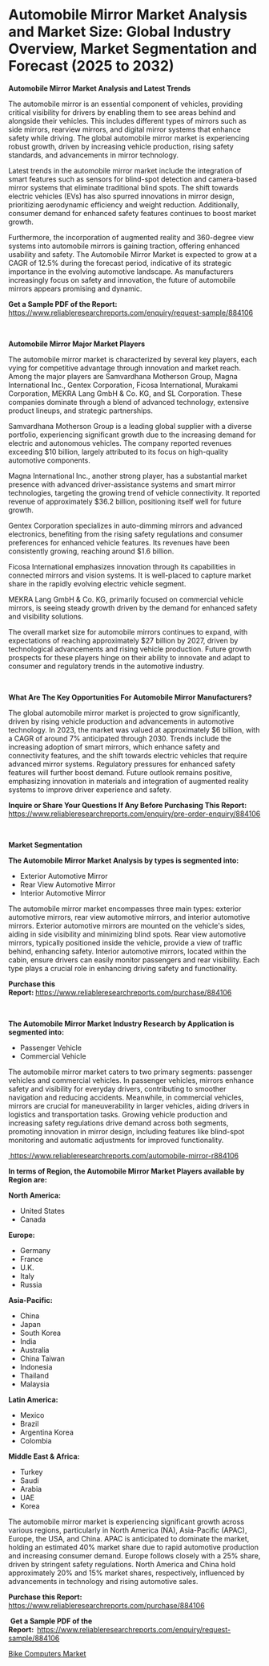 <p><h1>Automobile Mirror Market Analysis and Market Size: Global Industry Overview, Market Segmentation and Forecast (2025 to 2032)</h1></p><p><strong>Automobile Mirror Market Analysis and Latest Trends</strong></p>
<p><p>The automobile mirror is an essential component of vehicles, providing critical visibility for drivers by enabling them to see areas behind and alongside their vehicles. This includes different types of mirrors such as side mirrors, rearview mirrors, and digital mirror systems that enhance safety while driving. The global automobile mirror market is experiencing robust growth, driven by increasing vehicle production, rising safety standards, and advancements in mirror technology.</p><p>Latest trends in the automobile mirror market include the integration of smart features such as sensors for blind-spot detection and camera-based mirror systems that eliminate traditional blind spots. The shift towards electric vehicles (EVs) has also spurred innovations in mirror design, prioritizing aerodynamic efficiency and weight reduction. Additionally, consumer demand for enhanced safety features continues to boost market growth.</p><p>Furthermore, the incorporation of augmented reality and 360-degree view systems into automobile mirrors is gaining traction, offering enhanced usability and safety. The Automobile Mirror Market is expected to grow at a CAGR of 12.5% during the forecast period, indicative of its strategic importance in the evolving automotive landscape. As manufacturers increasingly focus on safety and innovation, the future of automobile mirrors appears promising and dynamic.</p></p>
<p><strong>Get a Sample PDF of the Report:&nbsp;</strong> <a href="https://www.reliableresearchreports.com/enquiry/request-sample/884106?utm_campaign=2657&utm_medium=2&utm_source=Github&utm_content=ia&utm_term=30032025&utm_id=automobile-mirror">https://www.reliableresearchreports.com/enquiry/request-sample/884106</a></p>
<p>&nbsp;</p>
<p><strong>Automobile Mirror Major Market Players</strong></p>
<p><p>The automobile mirror market is characterized by several key players, each vying for competitive advantage through innovation and market reach. Among the major players are Samvardhana Motherson Group, Magna International Inc., Gentex Corporation, Ficosa International, Murakami Corporation, MEKRA Lang GmbH & Co. KG, and SL Corporation. These companies dominate through a blend of advanced technology, extensive product lineups, and strategic partnerships.</p><p>Samvardhana Motherson Group is a leading global supplier with a diverse portfolio, experiencing significant growth due to the increasing demand for electric and autonomous vehicles. The company reported revenues exceeding $10 billion, largely attributed to its focus on high-quality automotive components.</p><p>Magna International Inc., another strong player, has a substantial market presence with advanced driver-assistance systems and smart mirror technologies, targeting the growing trend of vehicle connectivity. It reported revenue of approximately $36.2 billion, positioning itself well for future growth.</p><p>Gentex Corporation specializes in auto-dimming mirrors and advanced electronics, benefiting from the rising safety regulations and consumer preferences for enhanced vehicle features. Its revenues have been consistently growing, reaching around $1.6 billion.</p><p>Ficosa International emphasizes innovation through its capabilities in connected mirrors and vision systems. It is well-placed to capture market share in the rapidly evolving electric vehicle segment.</p><p>MEKRA Lang GmbH & Co. KG, primarily focused on commercial vehicle mirrors, is seeing steady growth driven by the demand for enhanced safety and visibility solutions.</p><p>The overall market size for automobile mirrors continues to expand, with expectations of reaching approximately $27 billion by 2027, driven by technological advancements and rising vehicle production. Future growth prospects for these players hinge on their ability to innovate and adapt to consumer and regulatory trends in the automotive industry.</p></p>
<p>&nbsp;</p>
<p><strong>What Are The Key Opportunities For Automobile Mirror Manufacturers?</strong></p>
<p><p>The global automobile mirror market is projected to grow significantly, driven by rising vehicle production and advancements in automotive technology. In 2023, the market was valued at approximately $6 billion, with a CAGR of around 7% anticipated through 2030. Trends include the increasing adoption of smart mirrors, which enhance safety and connectivity features, and the shift towards electric vehicles that require advanced mirror systems. Regulatory pressures for enhanced safety features will further boost demand. Future outlook remains positive, emphasizing innovation in materials and integration of augmented reality systems to improve driver experience and safety.</p></p>
<p><strong>Inquire or Share Your Questions If Any Before Purchasing This Report:</strong> <a href="https://www.reliableresearchreports.com/enquiry/pre-order-enquiry/884106?utm_campaign=2657&utm_medium=2&utm_source=Github&utm_content=ia&utm_term=30032025&utm_id=automobile-mirror">https://www.reliableresearchreports.com/enquiry/pre-order-enquiry/884106</a></p>
<p>&nbsp;</p>
<p><strong>Market Segmentation</strong></p>
<p><strong>The Automobile Mirror Market Analysis by types is segmented into:</strong></p>
<p><ul><li>Exterior Automotive Mirror</li><li>Rear View Automotive Mirror</li><li>Interior Automotive Mirror</li></ul></p>
<p><p>The automobile mirror market encompasses three main types: exterior automotive mirrors, rear view automotive mirrors, and interior automotive mirrors. Exterior automotive mirrors are mounted on the vehicle's sides, aiding in side visibility and minimizing blind spots. Rear view automotive mirrors, typically positioned inside the vehicle, provide a view of traffic behind, enhancing safety. Interior automotive mirrors, located within the cabin, ensure drivers can easily monitor passengers and rear visibility. Each type plays a crucial role in enhancing driving safety and functionality.</p></p>
<p><strong>Purchase this Report:&nbsp;</strong><a href="https://www.reliableresearchreports.com/purchase/884106?utm_campaign=2657&utm_medium=2&utm_source=Github&utm_content=ia&utm_term=30032025&utm_id=automobile-mirror">https://www.reliableresearchreports.com/purchase/884106</a></p>
<p>&nbsp;</p>
<p><strong>The Automobile Mirror Market Industry Research by Application is segmented into:</strong></p>
<p><ul><li>Passenger Vehicle</li><li>Commercial Vehicle</li></ul></p>
<p><p>The automobile mirror market caters to two primary segments: passenger vehicles and commercial vehicles. In passenger vehicles, mirrors enhance safety and visibility for everyday drivers, contributing to smoother navigation and reducing accidents. Meanwhile, in commercial vehicles, mirrors are crucial for maneuverability in larger vehicles, aiding drivers in logistics and transportation tasks. Growing vehicle production and increasing safety regulations drive demand across both segments, promoting innovation in mirror design, including features like blind-spot monitoring and automatic adjustments for improved functionality.</p></p>
<p><a href="https://www.reliableresearchreports.com/automobile-mirror-r884106?utm_campaign=2657&utm_medium=2&utm_source=Github&utm_content=ia&utm_term=30032025&utm_id=automobile-mirror">&nbsp;https://www.reliableresearchreports.com/automobile-mirror-r884106</a></p>
<p><strong>In terms of Region, the Automobile Mirror Market Players available by Region are:</strong></p>
<p>
    <p> <strong> North America: </strong>
        <ul>
            <li>United States</li>
            <li>Canada</li>
        </ul>
        </p> 
    <p> <strong> Europe: </strong>
        <ul>
            <li>Germany</li>
            <li>France</li>
            <li>U.K.</li>
            <li>Italy</li>
            <li>Russia</li>
        </ul>
        </p> 
    <p> <strong> Asia-Pacific: </strong>
        <ul>
            <li>China</li>
            <li>Japan</li>
            <li>South Korea</li>
            <li>India</li>
            <li>Australia</li>
            <li>China Taiwan</li>
            <li>Indonesia</li>
            <li>Thailand</li>
            <li>Malaysia</li>
        </ul>
        </p> 
    <p> <strong> Latin America: </strong>
        <ul>
            <li>Mexico</li>
            <li>Brazil</li>
            <li>Argentina Korea</li>
            <li>Colombia</li>
        </ul>
        </p> 
    <p> <strong> Middle East & Africa: </strong>
        <ul>
            <li>Turkey</li>
            <li>Saudi</li>
            <li>Arabia</li>
            <li>UAE</li>
            <li>Korea</li>
        </ul>
    </p>
    </p>
<p><p>The automobile mirror market is experiencing significant growth across various regions, particularly in North America (NA), Asia-Pacific (APAC), Europe, the USA, and China. APAC is anticipated to dominate the market, holding an estimated 40% market share due to rapid automotive production and increasing consumer demand. Europe follows closely with a 25% share, driven by stringent safety regulations. North America and China hold approximately 20% and 15% market shares, respectively, influenced by advancements in technology and rising automotive sales.</p></p>
<p><strong>Purchase this Report: </strong><a href="https://www.reliableresearchreports.com/purchase/884106?utm_campaign=2657&utm_medium=2&utm_source=Github&utm_content=ia&utm_term=30032025&utm_id=automobile-mirror">https://www.reliableresearchreports.com/purchase/884106</a></p>
<p>&nbsp;<strong>Get a Sample PDF of the Report:&nbsp;&nbsp;</strong><a href="https://www.reliableresearchreports.com/enquiry/request-sample/884106?utm_campaign=2657&utm_medium=2&utm_source=Github&utm_content=ia&utm_term=30032025&utm_id=automobile-mirror">https://www.reliableresearchreports.com/enquiry/request-sample/884106</a></p>
<p><strong></strong></p>
<p><p><a href="https://github.com/tselahiara/Market-Research-Report-List-1/blob/main/bike-computers-market.md?utm_campaign=2657&utm_medium=2&utm_source=Github&utm_content=ia&utm_term=30032025&utm_id=automobile-mirror">Bike Computers Market</a></p></p>